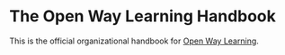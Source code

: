 # The Open Way Learning Handbook

This is the official organizational handbook for [Open Way Learning](https://www.openwaylearning.org/).
